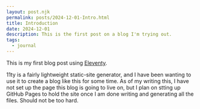 ```yaml
---
layout: post.njk
permalink: posts/2024-12-01-Intro.html
title: Introduction
date: 2024-12-01
description: This is the first post on a blog I'm trying out.
tags:
  - journal
---
```

This is my first blog post using [Eleventy](https://www.11ty.dev/).

11ty is a fairly lightweight static-site generator, and I have been wanting to use it to create a blog like this for some time. As of my writing this, I have not set up the page this blog is going to live on, but I plan on stting up GitHub Pages to hold the site once I am done writing and generating all the files. Should not be too hard.